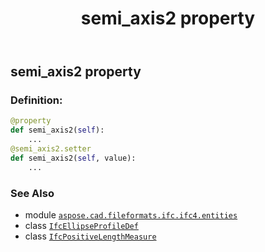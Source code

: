 ﻿---
title: semi_axis2 property
second_title: Aspose.CAD for Python via .NET API References
description: 
type: docs
weight: 100
url: /python-net/aspose.cad.fileformats.ifc.ifc4.entities/ifcellipseprofiledef/semi_axis2/
is_root: false
---

## semi_axis2 property

### Definition:
```python
@property
def semi_axis2(self):
    ...
@semi_axis2.setter
def semi_axis2(self, value):
    ...
```

### See Also
* module [`aspose.cad.fileformats.ifc.ifc4.entities`](../../)
* class [`IfcEllipseProfileDef`](/cad/python-net/aspose.cad.fileformats.ifc.ifc4.entities/ifcellipseprofiledef)
* class [`IfcPositiveLengthMeasure`](/cad/python-net/aspose.cad.fileformats.ifc.ifc4.types/ifcpositivelengthmeasure)
